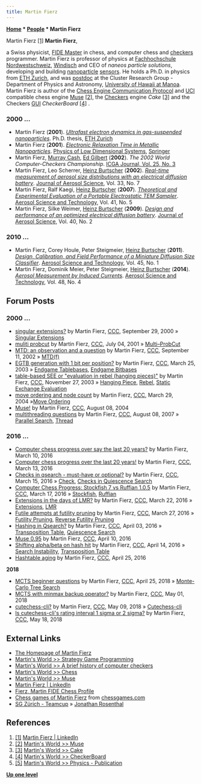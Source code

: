 ```yaml
---
title: Martin Fierz
---
```

**[Home](Home "Home") \* [People](People "People") \* Martin Fierz**



 [](https://www.linkedin.com/in/martin-fierz-01463649/) Martin Fierz <a id="cite-note-1" href="#cite-ref-1">[1]</a> 
**Martin Fierz**,  

a Swiss physicist, [FIDE Master](https://en.wikipedia.org/wiki/FIDE_titles#FIDE_Master_(FM)) in chess, and computer chess and [checkers](Checkers "Checkers") programmer. 
Martin Fierz is professor of physics at [Fachhochschule Nordwestschweiz](https://de.wikipedia.org/wiki/Fachhochschule_Nordwestschweiz), [Windisch](https://en.wikipedia.org/wiki/Windisch) 
and CEO of *naneos particle solutions*, developing and building [nanoparticle](https://en.wikipedia.org/wiki/Nanoparticle) [sensors](https://en.wikipedia.org/wiki/Sensor). 
He holds a Ph.D. in physics from [ETH Zurich](ETH_Zurich "ETH Zurich"), and was [postdoc](https://en.wikipedia.org/wiki/Postdoctoral_research) at the Cluster Research Group - Department of Physics and Astronomy, [University of Hawaii at Manoa](https://en.wikipedia.org/wiki/University_of_Hawaii_at_Manoa). 
Martin Fierz is author of the [Chess Engine Communication Protocol](Chess_Engine_Communication_Protocol "Chess Engine Communication Protocol") and [UCI](UCI "UCI") compatible chess engine [Muse](Muse "Muse")
<a id="cite-note-2" href="#cite-ref-2">[2]</a>, 
the [Checkers](Checkers "Checkers") engine *Cake* <a id="cite-note-3" href="#cite-ref-3">[3]</a> 
and the Checkers [GUI](GUI "GUI") *CheckerBoard* <a id="cite-note-4" href="#cite-ref-4">[4]</a> . 



### 2000 ...


* Martin Fierz (**2001**). *[Ultrafast electron dynamics in gas-suspended nanoparticles](https://www.research-collection.ethz.ch/handle/20.500.11850/144998)*. Ph.D. thesis, [ETH Zurich](ETH_Zurich "ETH Zurich")
* Martin Fierz (**2001**). *[Electronic Relaxation Time in Metallic Nanoparticles](https://link.springer.com/chapter/10.1007/0-306-47111-6_6)*. [Physics of Low Dimensional Systems](https://link.springer.com/book/10.1007/b114803), [Springer](https://en.wikipedia.org/wiki/Springer_Science%2BBusiness_Media)
* Martin Fierz, [Murray Cash](index.php?title=Murray_Cash&action=edit&redlink=1 "Murray Cash (page does not exist)"), [Ed Gilbert](index.php?title=Ed_Gilbert&action=edit&redlink=1 "Ed Gilbert (page does not exist)") (**2002**). *The 2002 World Computer-Checkers Championship*. [ICGA Journal, Vol. 25, No. 3](ICGA_Journal#25_3 "ICGA Journal")
* Martin Fierz, Leo Scherrer, [Heinz Burtscher](http://www.iast.ch/de/wir_mitarbeiter/burtscher_heinz/) (**2002**). *[Real-time measurement of aerosol size distributions with an electrical diffusion battery](https://www.sciencedirect.com/science/article/pii/S0021850202000575)*. [Journal of Aerosol Science](https://en.wikipedia.org/wiki/Journal_of_Aerosol_Science), Vol. 33, No. 7
* Martin Fierz, Ralf Kaegi, [Heinz Burtscher](http://www.iast.ch/de/wir_mitarbeiter/burtscher_heinz/) (**2007**). *[Theoretical and Experimental Evaluation of a Portable Electrostatic TEM Sampler](https://www.tandfonline.com/doi/full/10.1080/02786820701253327)*. [Aerosol Science and Technology](https://www.tandfonline.com/toc/uast20/current), Vol. 41, No. 5
* Martin Fierz, Silke Weimer, [Heinz Burtscher](http://www.iast.ch/de/wir_mitarbeiter/burtscher_heinz/) (**2009**). *[Design and performance of an optimized electrical diffusion battery](https://www.sciencedirect.com/science/article/pii/S0021850208001754?via%3Dihub)*. [Journal of Aerosol Science](https://en.wikipedia.org/wiki/Journal_of_Aerosol_Science), Vol. 40, No. 2


### 2010 ...


* Martin Fierz, Corey Houle, Peter Steigmeier, [Heinz Burtscher](http://www.iast.ch/de/wir_mitarbeiter/burtscher_heinz/) (**2011**). *[Design, Calibration, and Field Performance of a Miniature Diffusion Size Classifier](https://www.tandfonline.com/doi/full/10.1080/02786826.2010.516283)*. [Aerosol Science and Technology](https://www.tandfonline.com/toc/uast20/current), Vol. 45, No. 1
* Martin Fierz, Dominik Meier, Peter Steigmeier, [Heinz Burtscher](http://www.iast.ch/de/wir_mitarbeiter/burtscher_heinz/) (**2014**). *[Aerosol Measurement by Induced Currents](https://www.tandfonline.com/doi/full/10.1080/02786826.2013.875981)*. [Aerosol Science and Technology](https://www.tandfonline.com/toc/uast20/current), Vol. 48, No. 4


## Forum Posts


### 2000 ...


* [singular extensions?](https://www.stmintz.com/ccc/index.php?id=130980) by Martin Fierz, [CCC](CCC "CCC"), September 29, 2000 » [Singular Extensions](Singular_Extensions "Singular Extensions")
* [muliti probcut](https://www.stmintz.com/ccc/index.php?id=178124) by Martin Fierz, [CCC](CCC "CCC"), July 04, 2001 » [Multi–ProbCut](ProbCut#MPC "ProbCut")
* [MTD: an observation and a question](https://www.stmintz.com/ccc/index.php?id=251687) by Martin Fierz, [CCC](CCC "CCC"), September 11, 2002 » [MTD(f)](MTD(f) "MTD(f)")
* [EGTB generation with 1 bit per position?](https://www.stmintz.com/ccc/index.php?id=290629) by Martin Fierz, [CCC](CCC "CCC"), March 25, 2003 » [Endgame Tablebases](Endgame_Tablebases "Endgame Tablebases"), [Endgame Bitbases](Endgame_Bitbases "Endgame Bitbases")
* [table-based SEE or "evaluation in rebel (hanging pieces)"](https://www.stmintz.com/ccc/index.php?id=330947) by Martin Fierz, [CCC](CCC "CCC"), November 27, 2003 » [Hanging Piece](Hanging_Piece "Hanging Piece"), [Rebel](Rebel "Rebel"), [Static Exchange Evaluation](Static_Exchange_Evaluation "Static Exchange Evaluation")
* [move ordering and node count](https://www.stmintz.com/ccc/index.php?id=357188) by Martin Fierz, [CCC](CCC "CCC"), March 29, 2004 »[Move Ordering](Move_Ordering "Move Ordering")
* [Muse!](https://www.stmintz.com/ccc/index.php?id=381373) by Martin Fierz, [CCC](CCC "CCC"), August 08, 2004
* [multithreading questions](http://www.talkchess.com/forum/viewtopic.php?t=15662) by Martin Fierz, [CCC](CCC "CCC"), August 08, 2007 » [Parallel Search](Parallel_Search "Parallel Search"), [Thread](Thread "Thread")


### 2016 ...


* [Computer chess progress over say the last 20 years?](http://www.talkchess.com/forum/viewtopic.php?t=59470) by Martin Fierz, March 10, 2016
* [Computer chess progress over the last 20 years!](http://www.talkchess.com/forum/viewtopic.php?t=59497) by Martin Fierz, [CCC](CCC "CCC"), March 13, 2016
* [Checks in qsearch - must-have or optional?](http://www.talkchess.com/forum/viewtopic.php?t=59529) by Martin Fierz, [CCC](CCC "CCC"), March 15, 2016 » [Check](Check "Check"), [Checks in Quiescence Search](Quiescence_Search#Checks "Quiescence Search")
* [Computer Chess Progress: Stockfish 7 vs Ruffian 1.0.5](http://www.talkchess.com/forum/viewtopic.php?t=59543) by Martin Fierz, [CCC](CCC "CCC"), March 17, 2016 » [Stockfish](Stockfish "Stockfish"), [Ruffian](Ruffian "Ruffian")
* [Extensions in the days of LMR?](http://www.talkchess.com/forum/viewtopic.php?t=59598) by Martin Fierz, [CCC](CCC "CCC"), March 22, 2016 » [Extensions](Extensions "Extensions"), [LMR](Late_Move_Reductions "Late Move Reductions")
* [Futile attempts at futility pruning](http://www.talkchess.com/forum/viewtopic.php?t=59661) by Martin Fierz, [CCC](CCC "CCC"), March 27, 2016 » [Futility Pruning](Futility_Pruning "Futility Pruning"), [Reverse Futility Pruning](Reverse_Futility_Pruning "Reverse Futility Pruning")
* [Hashing in Qsearch?](http://talkchess.com/forum/viewtopic.php?t=59740) by Martin Fierz, [CCC](CCC "CCC"), April 03, 2016 » [Transposition Table](Transposition_Table "Transposition Table"), [Quiescence Search](Quiescence_Search "Quiescence Search")
* [Muse 0.95](http://www.talkchess.com/forum/viewtopic.php?t=59817) by Martin Fierz, [CCC](CCC "CCC"), April 10, 2016
* [Shifting alpha/beta on hash hit](http://www.talkchess.com/forum/viewtopic.php?t=59856) by Martin Fierz, [CCC](CCC "CCC"), April 14, 2016 » [Search Instability](Search_Instability "Search Instability"), [Transposition Table](Transposition_Table "Transposition Table")
* [Hashtable aging](http://www.talkchess.com/forum/viewtopic.php?t=59960) by Martin Fierz, [CCC](CCC "CCC"), April 25, 2016


**2018**



* [MCTS beginner questions](http://www.talkchess.com/forum/viewtopic.php?t=67235) by Martin Fierz, [CCC](CCC "CCC"), April 25, 2018 » [Monte-Carlo Tree Search](Monte-Carlo_Tree_Search "Monte-Carlo Tree Search")
* [MCTS with minmax backup operator?](http://www.talkchess.com/forum3/viewtopic.php?f=7&t=67302) by Martin Fierz, [CCC](CCC "CCC"), May 01, 2018
* [cutechess-cli?](http://www.talkchess.com/forum3/viewtopic.php?f=2&t=67390) by Martin Fierz, [CCC](CCC "CCC"), May 09, 2018 » [Cutechess-cli](Cutechess-cli "Cutechess-cli")
* [Is cutechess-cli's rating interval 1 sigma or 2 sigma?](http://www.talkchess.com/forum3/viewtopic.php?f=2&t=67490) by Martin Fierz, [CCC](CCC "CCC"), May 18, 2018


## External Links


* [The Homepage of Martin Fierz](http://www.fierz.ch/)
* [Martin's World >> Strategy Game Programming](http://www.fierz.ch/strategy.htm)
* [Martin's World >> A brief history of computer checkers](http://www.fierz.ch/history.htm)
* [Martin's World >> Chess](http://www.fierz.ch/chess.htm)
* [Martin's World >> Muse](http://www.fierz.ch/muse.htm)
* [Martin Fierz | LinkedIn](https://www.linkedin.com/in/martin-fierz-01463649/)
* [Fierz, Martin FIDE Chess Profile](https://ratings.fide.com/card.phtml?event=1302132)
* [Chess games of Martin Fierz](https://www.chessgames.com/player/martin_fierz.html) from [chessgames.com](https://www.chessgames.com/index.html)
* [SG Zürich - Teamcup](http://www.sgzurich.ch/pages/turniere/teamcup.php) » [Jonathan Rosenthal](Jonathan_Rosenthal "Jonathan Rosenthal")


## References


1. <a id="cite-ref-1" href="#cite-note-1">[1]</a> [Martin Fierz | LinkedIn](https://www.linkedin.com/in/martin-fierz-01463649/)
2. <a id="cite-ref-2" href="#cite-note-2">[2]</a> [Martin's World >> Muse](http://www.fierz.ch/muse.htm)
3. <a id="cite-ref-3" href="#cite-note-3">[3]</a> [Martin's World >> Cake](http://www.fierz.ch/cake.php)
4. <a id="cite-ref-4" href="#cite-note-4">[4]</a> [Martin's World >> CheckerBoard](http://www.fierz.ch/checkerboard.php)
5. <a id="cite-ref-5" href="#cite-note-5">[5]</a> [Martin's World >> Physics - Publication](http://www.fierz.ch/physics.htm)

**[Up one level](People "People")**







 
